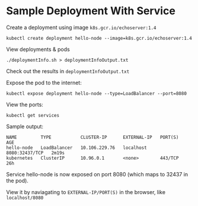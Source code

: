 # Sample Deployment With Service

Create a deployment using image `k8s.gcr.io/echoserver:1.4`
```
kubectl create deployment hello-node --image=k8s.gcr.io/echoserver:1.4
```

View deployments & pods
```
./deploymentInfo.sh > deploymentInfoOutput.txt
```

Check out the results in `deploymentInfoOutput.txt`

Expose the pod to the internet:
```
kubectl expose deployment hello-node --type=LoadBalancer --port=8080
```

View the ports:
```
kubectl get services
```

Sample output:
```
NAME         TYPE           CLUSTER-IP      EXTERNAL-IP   PORT(S)          AGE
hello-node   LoadBalancer   10.106.229.76   localhost     8080:32437/TCP   2m19s
kubernetes   ClusterIP      10.96.0.1       <none>        443/TCP          26h
```

Service hello-node is now exposed on port 8080 (which maps to 32437 in the pod).

View it by naviagating to `EXTERNAL-IP/PORT(S)` in the browser, like `localhost/8080`
